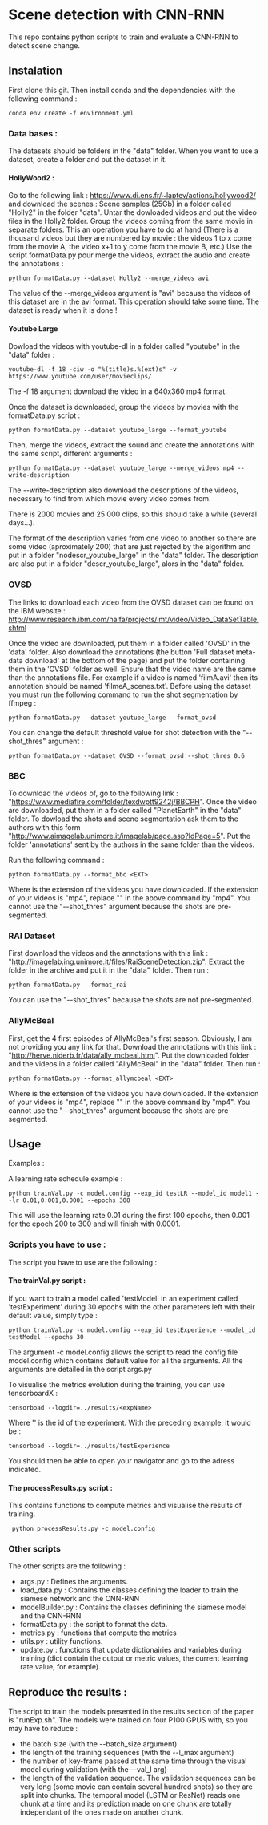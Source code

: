 # Scene detection with CNN-RNN

This repo contains python scripts to train and evaluate a CNN-RNN to detect scene change.

## Instalation

First clone this git. Then install conda and the dependencies with the following command :

```
conda env create -f environment.yml
```

### Data bases :

The datasets should be folders in the "data" folder. When you want to use a dataset, create a folder and put the dataset in it.

#### HollyWood2 :

Go to the following link : https://www.di.ens.fr/~laptev/actions/hollywood2/ and download the scenes : Scene samples (25Gb) in a folder called "Holly2" in the folder "data".
Untar the dowloaded videos and put the video files in the Holly2 folder.
Group the videos coming from the same movie in separate folders. This an operation you have to do at hand (There is a thousand videos but they are numbered by movie : the videos 1 to x come from the movie A, the video x+1 to y come from the movie B, etc.)
Use the script formatData.py pour merge the videos, extract the audio and create the annotations :

```
python formatData.py --dataset Holly2 --merge_videos avi
```

The value of the --merge_videos argument is "avi" because the videos of this dataset are in the avi format. This operation should take some time. The dataset is ready when it is done !

#### Youtube Large

Dowload the videos with youtube-dl in a folder called "youtube" in the "data" folder :

```
youtube-dl -f 18 -ciw -o "%(title)s.%(ext)s" -v https://www.youtube.com/user/movieclips/
```

The -f 18 argument download the video in a 640x360 mp4 format.

Once the dataset is downloaded, group the videos by movies with the formatData.py script :

```
python formatData.py --dataset youtube_large --format_youtube
```

Then, merge the videos, extract the sound and create the annotations with the same script, different arguments :

```
python formatData.py --dataset youtube_large --merge_videos mp4 --write-description
```

The --write-description also download the descriptions of the videos, necessary to find from which movie every video comes from.

There is 2000 movies and 25 000 clips, so this should take a while (several days...).

The format of the description varies from one video to another so there are some video (aproximately 200) that are just rejected by
the algorithm and put in a folder "nodescr_youtube_large" in the "data" folder. The description are also put in a folder "descr_youtube_large",
alors in the "data" folder.

### OVSD

The links to download each video from the OVSD dataset can be found on the IBM website : http://www.research.ibm.com/haifa/projects/imt/video/Video_DataSetTable.shtml

Once the video are downloaded, put them in a folder called 'OVSD' in the 'data' folder. Also download the annotations (the button 'Full dataset meta-data download' at the bottom of the page) and put the folder containing them in the 'OVSD' folder as well. Ensure that the video name are the same than the annotations file. For example if a video is named 'filmA.avi' then its annotation should be named 'filmeA_scenes.txt'. Before using the dataset you must run the following command to run the shot segmentation by ffmpeg :

```
python formatData.py --dataset youtube_large --format_ovsd
```

You can change the default threshold value for shot detection with the "--shot_thres" argument :

```
python formatData.py --dataset OVSD --format_ovsd --shot_thres 0.6
```

### BBC

To download the videos of, go to the following link : "https://www.mediafire.com/folder/texdwptt9242j/BBCPH". Once the video are downloaded, put them in a folder called "PlanetEarth" in the "data" folder. To dowload the shots and scene segmentation ask them to the authors with this form "http://www.aimagelab.unimore.it/imagelab/page.asp?IdPage=5". Put the folder 'annotations' sent by the authors in the same folder than the videos.

Run the following command :

```
python formatData.py --format_bbc <EXT>
```

Where <EXT> is the extension of the videos you have downloaded. If the extension of your videos is "mp4", replace "<EXT>" in the above command by "mp4".
You cannot use the "--shot_thres" argument because the shots are pre-segmented.

### RAI Dataset

First download the videos and the annotations with this link : "http://imagelab.ing.unimore.it/files/RaiSceneDetection.zip". Extract the folder in the archive
and put it in the "data" folder. Then run :

```
python formatData.py --format_rai
```

You can use the "--shot_thres" because the shots are not pre-segmented.

### AllyMcBeal

First, get the 4 first episodes of AllyMcBeal's first season. Obviously, I am not providing you any link for that. Download the annotations with this link : "http://herve.niderb.fr/data/ally_mcbeal.html". Put the downloaded folder and the videos in a folder called "AllyMcBeal" in the "data" folder. Then run :

```
python formatData.py --format_allymcbeal <EXT>
```

Where <EXT> is the extension of the videos you have downloaded. If the extension of your videos is "mp4", replace "<EXT>" in the above command by "mp4".
You cannot use the "--shot_thres" argument because the shots are pre-segmented.

## Usage

Examples :

A learning rate schedule example :

```
python trainVal.py -c model.config --exp_id testLR --model_id model1 --lr 0.01,0.001,0.0001 --epochs 300
```

This will use the learning rate 0.01 during the first 100 epochs, then 0.001 for the epoch 200 to 300 and will finish with 0.0001.


### Scripts you have to use :

The script you have to use are the following :

#### The trainVal.py script :

If you want to train a model called 'testModel' in an experiment called 'testExperiment' during 30 epochs with the other parameters left with their default value, simply type :

```
python trainVal.py -c model.config --exp_id testExperience --model_id testModel --epochs 30
```

The argument -c model.config allows the script to read the config file model.config which contains default value for all the arguments. All the arguments are detailed in the script args.py

To visualise the metrics evolution during the training, you can use tensorboardX :

```
tensorboad --logdir=../results/<expName>
```

Where '<expName>' is the id of the experiment. With the preceding example, it would be  :

```
tensorboad --logdir=../results/testExperience
```

You should then be able to open your navigator and go to the adress indicated.

#### The processResults.py script :
This contains functions to compute metrics and visualise the results of training.

```
 python processResults.py -c model.config
```

### Other scripts

The other scripts are the following :

- args.py : Defines the arguments.
- load_data.py : Contains the classes defining the loader to train the siamese network and the CNN-RNN
- modelBuilder.py : Contains the classes definining the siamese model and the CNN-RNN
- formatData.py : the script to format the data.
- metrics.py : functions that compute the metrics
- utils.py : utility functions.
- update.py : functions that update dictionairies and variables during training (dict contain the output or metric values, the current learning rate value, for example).

## Reproduce the results :

The script to train the models presented in the results section of the paper is "runExp.sh". The models were trained on four P100 GPUS with, so you may have to reduce :
- the batch size (with the --batch_size argument)
- the length of the training sequences (with the --l_max argument)
- the number of key-frame passed at the same time through the visual model during validation (with the --val_l arg)
- the length of the validation sequence. The validation sequences can be very long (some movie can contain several hundred shots) so they are split into chunks. The temporal model (LSTM or ResNet) reads one chunk at a time and its prediction made on one chunk are totally independant of the ones made on another chunk.
